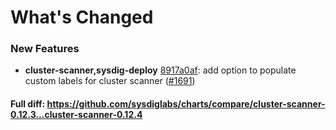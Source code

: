 # What's Changed

### New Features
- **cluster-scanner,sysdig-deploy** [8917a0af](https://github.com/sysdiglabs/charts/commit/8917a0af74d5a875bcec55b0f8269cddff75066c): add option to populate custom labels for cluster scanner ([#1691](https://github.com/sysdiglabs/charts/issues/1691))
#### Full diff: https://github.com/sysdiglabs/charts/compare/cluster-scanner-0.12.3...cluster-scanner-0.12.4
